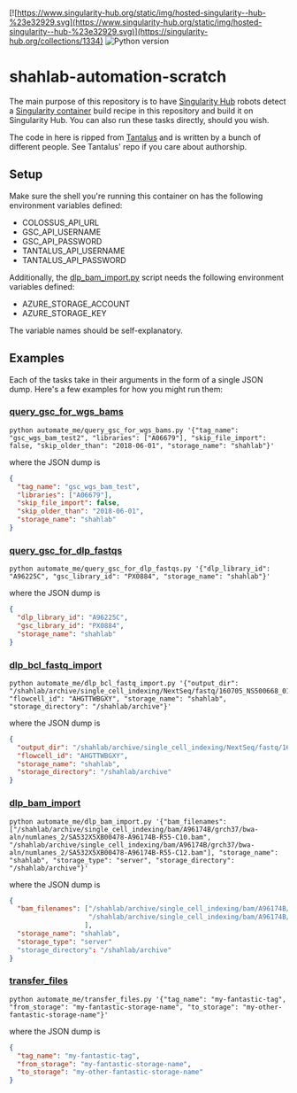 [![https://www.singularity-hub.org/static/img/hosted-singularity--hub-%23e32929.svg](https://www.singularity-hub.org/static/img/hosted-singularity--hub-%23e32929.svg)](https://singularity-hub.org/collections/1334)
![Python version](https://img.shields.io/badge/python-2-blue.svg)

# shahlab-automation-scratch

The main purpose of this repository is to have [Singularity
Hub](https://www.singularity-hub.org/) robots detect a [Singularity
container](https://www.sylabs.io/) build recipe in this repository and
build it on Singularity Hub. You can also run these tasks directly,
should you wish.

The code in here is ripped from
[Tantalus](https://github.com/shahcompbio/tantalus) and is written by a
bunch of different people. See Tantalus' repo if you care about
authorship.

## Setup

Make sure the shell you're running this container on has the following
environment variables defined:

+ COLOSSUS_API_URL
+ GSC_API_USERNAME
+ GSC_API_PASSWORD
+ TANTALUS_API_USERNAME
+ TANTALUS_API_PASSWORD

Additionally, the [dlp_bam_import.py](automate_me/dlp_bam_import.py)
script needs the following environment variables defined:

+ AZURE_STORAGE_ACCOUNT
+ AZURE_STORAGE_KEY

The variable names should be self-explanatory.

## Examples

Each of the tasks take in their arguments in the form of a single JSON
dump. Here's a few examples for how you might run them:

### [query_gsc_for_wgs_bams](automate_me/query_gsc_for_wgs_bams.py)

```
python automate_me/query_gsc_for_wgs_bams.py '{"tag_name": "gsc_wgs_bam_test2", "libraries": ["A06679"], "skip_file_import": false, "skip_older_than": "2018-06-01", "storage_name": "shahlab"}'
```

where the JSON dump is

```json
{
  "tag_name": "gsc_wgs_bam_test",
  "libraries": ["A06679"],
  "skip_file_import": false,
  "skip_older_than": "2018-06-01",
  "storage_name": "shahlab"
}
```

### [query_gsc_for_dlp_fastqs](automate_me/query_gsc_for_dlp_fastqs.py)

```
python automate_me/query_gsc_for_dlp_fastqs.py '{"dlp_library_id": "A96225C", "gsc_library_id": "PX0884", "storage_name": "shahlab"}'
```

where the JSON dump is

```json
{
  "dlp_library_id": "A96225C",
  "gsc_library_id": "PX0884",
  "storage_name": "shahlab"
}
```

### [dlp_bcl_fastq_import](automate_me/dlp_bcl_fastq_import.py)

```
python automate_me/dlp_bcl_fastq_import.py '{"output_dir": "/shahlab/archive/single_cell_indexing/NextSeq/fastq/160705_NS500668_0105_AHGTTWBGXY", "flowcell_id": "AHGTTWBGXY", "storage_name": "shahlab", "storage_directory": "/shahlab/archive"}'
```

where the JSON dump is

```json
{
  "output_dir": "/shahlab/archive/single_cell_indexing/NextSeq/fastq/160705_NS500668_0105_AHGTTWBGXY",
  "flowcell_id": "AHGTTWBGXY",
  "storage_name": "shahlab",
  "storage_directory": "/shahlab/archive"
}
```

### [dlp_bam_import](automate_me/dlp_bam_import.py)

```
python automate_me/dlp_bam_import.py '{"bam_filenames": ["/shahlab/archive/single_cell_indexing/bam/A96174B/grch37/bwa-aln/numlanes_2/SA532X5XB00478-A96174B-R55-C10.bam", "/shahlab/archive/single_cell_indexing/bam/A96174B/grch37/bwa-aln/numlanes_2/SA532X5XB00478-A96174B-R55-C12.bam"], "storage_name": "shahlab", "storage_type": "server", "storage_directory": "/shahlab/archive"}'
```

where the JSON dump is

```json
{
  "bam_filenames": ["/shahlab/archive/single_cell_indexing/bam/A96174B/grch37/bwa-aln/numlanes_2/SA532X5XB00478-A96174B-R55-C10.bam",
                    "/shahlab/archive/single_cell_indexing/bam/A96174B/grch37/bwa-aln/numlanes_2/SA532X5XB00478-A96174B-R55-C12.bam"
                   ],
  "storage_name": "shahlab",
  "storage_type": "server"
  "storage_directory": "/shahlab/archive"
}
```

### [transfer_files](automate_me/transfer_files.py)

```
python automate_me/transfer_files.py '{"tag_name": "my-fantastic-tag", "from_storage": "my-fantastic-storage-name", "to_storage": "my-other-fantastic-storage-name"}'
```

where the JSON dump is

```json
{
  "tag_name": "my-fantastic-tag",
  "from_storage": "my-fantastic-storage-name",
  "to_storage": "my-other-fantastic-storage-name"
}
```
